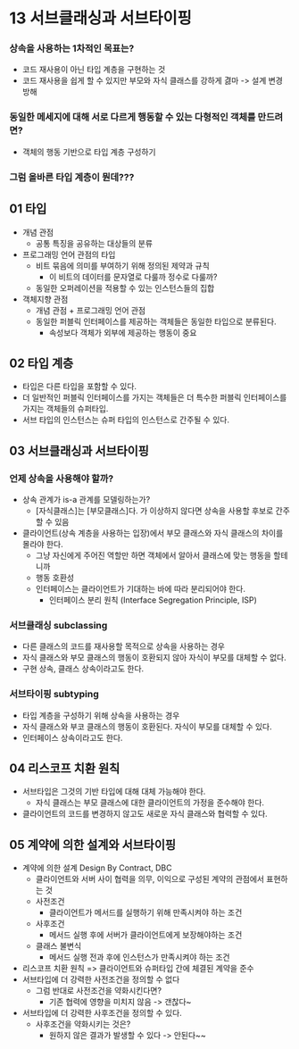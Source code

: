 # 13 서브클래싱과 서브타이핑

### 상속을 사용하는 1차적인 목표는?
- 코드 재사용이 아닌 타입 계층을 구현하는 것
- 코드 재사용을 쉽게 할 수 있지만 부모와 자식 클래스를 강하게 겷마 -> 설계 변경 방해 

### 동일한 메세지에 대해 서로 다르게 행동할 수 있는 다형적인 객체를 만드려면?
- 객체의 행동 기반으로 타입 계층 구성하기

### 그럼 올바른 타입 계층이 뭔데???

## 01 타입
- 개념 관점
  - 공통 특징을 공유하는 대상들의 분류
- 프로그래밍 언어 관점의 타입
  - 비트 묶음에 의미를 부여하기 위해 정의된 제약과 규칙
    - 이 비트의 데이터를 문자열로 다룰까 정수로 다룰까?
  - 동일한 오퍼레이션을 적용할 수 있는 인스턴스들의 집합
- 객체지향 관점
  - 개념 관점 + 프로그래밍 언어 관점
  - 동일한 퍼블릭 인터페이스를 제공하는 객체들은 동일한 타입으로 분류된다.
    - 속성보다 객체가 외부에 제공하는 행동이 중요

## 02 타입 계층
- 타입은 다른 타입을 포함할 수 있다.
- 더 일반적인 퍼블릭 인터페이스를 가지는 객체들은 더 특수한 퍼블릭 인터페이스를 가지는 객체들의 슈퍼타입.
- 서브 타입의 인스턴스는 슈퍼 타입의 인스턴스로 간주될 수 있다.

## 03 서브클래싱과 서브타이핑

### 언제 상속을 사용해야 할까?
- 상속 관계가 is-a 관계를 모델링하는가?
  - [자식클래스]는 [부모클래스]다. 가 이상하지 않다면 상속을 사용할 후보로 간주할 수 있음
- 클라이언트(상속 계층을 사용하는 입장)에서 부모 클래스와 자식 클래스의 차이를 몰라야 한다.
  - 그냥 자신에게 주어진 역할만 하면 객체에서 알아서 클래스에 맞는 행동을 할테니까
  - 행동 호환성
  - 인터페이스는 클라이언트가  기대하는 바에 따라 분리되어야 한다. 
    - 인터페이스 분리 원칙 (Interface Segregation Principle, ISP)

### 서브클래싱 subclassing
 - 다른 클래스의 코드를 재사용할 목적으로 상속을 사용하는 경우
 - 자식 클래스와 부모 클래스의 행동이 호환되지 않아 자식이 부모를 대체할 수 없다.
 - 구현 상속, 클래스 상속이라고도 한다.

### 서브타이핑 subtyping
- 타입 계층을 구성하기 위해 상속을 사용하는 경우
- 자식 클래스와 부코 클래스의 행동이 호환된다. 자식이 부모를 대체할 수 있다.
- 인터페이스 상속이라고도 한다.

## 04 리스코프 치환 원칙
- 서브타입은 그것의 기반 타입에 대해 대체 가능해야 한다.
  - 자식 클래스는 부모 클래스에 대한 클라이언트의 가정을 준수해야 한다.
- 클라이언트의 코드를 변경하지 않고도 새로운 자식 클래스와 협력할 수 있다.

## 05 계약에 의한 설계와 서브타이핑
- 계약에 의한 설계 Design By Contract, DBC
  - 클라이언트와 서버 사이 협력을 의무, 이익으로 구성된 계약의 관점에서 표현하는 것
  - 사전조건
    - 클라이언트가 메서드를 실행하기 위해 만족시켜야 하는 조건
  - 사후조건
    - 메서드 실행 후에 서버가 클라이언트에게 보장해야하는 조건
  - 클래스 불변식
    - 메서드 실행 전과 후에 인스턴스가 만족시켜야 하는 조건
- 리스코프 치환 원칙 => 클라이언트와 슈퍼타입 간에 체결된 계약을 준수
- 서브타입에 더 강력한 사전조건을 정의할 수 없다
  - 그럼 반대로 사전조건을 약화시킨다면?
    - 기존 협력에 영향을 미치지 않음 -> 갠찮다~
- 서브타입에 더 강력한 사후조건을 정의할 수 있다.
  - 사후조건을 약화시키는 것은?
    - 원하지 않은 결과가 발생할 수 있다 -> 안된다~~